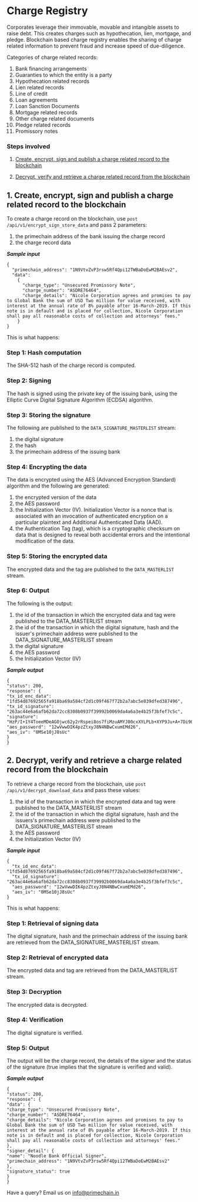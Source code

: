 # Charge Registry

Corporates leverage their immovable, movable and intangible assets to raise debt. This creates charges such as hypothecation, lien, mortgage, and pledge. Blockchain based charge registry enables the sharing of charge related information to prevent fraud and increase speed of due-diligence. 

Categories of charge related records:
1. Bank financing arrangements
2. Guaranties to which the entity is a party
3. Hypothecation related records
4. Lien related records
5. Line of credit
6. Loan agreements
7. Loan Sanction Documents
8. Mortgage related records
9. Other charge related documents
10. Pledge related records
11. Promissory notes

### Steps involved

1. [Create, encrypt, sign and publish a charge related record to the blockchain](#1-create-encrypt-sign-and-publish-a-charge-related-record-to-the-blockchain)

2. [Decrypt, verify and retrieve a charge related record from the blockchain](#2-decrypt-verify-and-retrieve-a-charge-related-record-from-the-blockchain)


## 1. Create, encrypt, sign and publish a charge related record to the blockchain
To create a charge record on the blockchain, use `post /api/v1/encrypt_sign_store_data` and pass 2 parameters: 
1. the primechain address of the bank issuing the charge record
2. the charge record data 

***Sample input***
```
{
  "primechain_address": "1N9VtvZvP3rsw5Rf4Qpi12TWBaDoEwM2BAEsv2",
  "data": 
    {
      "charge_type": "Unsecured Promissory Note",
      "charge_number": "ASDRE76464",
      "charge_details": "Nicole Corporation agrees and promises to pay to Global Bank the sum of USD Two million for value received, with interest at the annual rate of 8% payable after 16-March-2019. If this note is in default and is placed for collection, Nicole Corporation shall pay all reasonable costs of collection and attorneys' fees."    
    }
}
```
This is what happens:   

### Step 1: Hash computation
The SHA-512 hash of the charge record is computed.

### Step 2: Signing
The hash is signed using the private key of the issuing bank, using the Elliptic Curve Digital Signature Algorithm (ECDSA) algorithm.

### Step 3: Storing the signature
The following are published to the `DATA_SIGNATURE_MASTERLIST` stream:
1. the digital signature
2. the hash
3. the primechain address of the issuing bank 

### Step 4: Encrypting the data
The data is encrypted using the AES (Advanced Encryption Standard) algorithm and the following are generated: 
1. the encrypted version of the data
2. the AES password
3. the Initialization Vector (IV). Initialization Vector is a nonce that is associated with an invocation of authenticated encryption on a particular plaintext and Additional Authenticated Data (AAD).   
4. the Authentication Tag (tag), which is a cryptographic checksum on data that is designed to reveal both accidental errors and the intentional modification of the data.

### Step 5: Storing the encrypted data
The encrypted data and the tag are published to the `DATA_MASTERLIST` stream.

### Step 6: Output 
The following is the output:
1. the id of the transaction in which the encrypted data and tag were published to the DATA_MASTERLIST stream
2. the id of the transaction in which the digital signature, hash and the issuer's primechain address were published to the DATA_SIGNATURE_MASTERLIST stream
3. the digital signature
3. the AES password
4. the Initialization Vector (IV)

***Sample output***
```
{
"status": 200,
"response": {
"tx_id_enc_data": "1fd54d87692565fa918ba69a584cf2d1c09f467f72b2a7abc5e039dfed387496",
"tx_id_signature": "263ac44e6a6afb62da72cc8308b0937f39992b0069da4a6a3e4b25f3bfef7c5c",
"signature": "HzP/I+1Y4ToeeMDeAGOjwc62y2rRspei8os7fiMzuAMYJ00cxXYLPLb+XYP9Ju+A+7Di9QLZKN/na/2qUAGZvgo=",
"aes_password": "12wVwwDIK4pzZtxyJ8N4NBwCxumEMd26",
"aes_iv": "0MSe10jJ8sUc"
}
}
```

## 2. Decrypt, verify and retrieve a charge related record from the blockchain
To retrieve a charge record from the blockchain, use `post /api/v1/decrypt_download_data` and pass these values:
1. the id of the transaction in which the encrypted data and tag were published to the DATA_MASTERLIST stream
2. the id of the transaction in which the digital signature, hash and the issuers's primechain address were published to the DATA_SIGNATURE_MASTERLIST stream
3. the AES password
4. the Initialization Vector (IV)

***Sample input***
```
{
  "tx_id_enc_data": "1fd54d87692565fa918ba69a584cf2d1c09f467f72b2a7abc5e039dfed387496",
  "tx_id_signature": "263ac44e6a6afb62da72cc8308b0937f39992b0069da4a6a3e4b25f3bfef7c5c",
  "aes_password": "12wVwwDIK4pzZtxyJ8N4NBwCxumEMd26",
  "aes_iv": "0MSe10jJ8sUc"
}
```
This is what happens:   

### Step 1: Retrieval of signing data 
The digital signature, hash and the primechain address of the issuing bank are retrieved from the DATA_SIGNATURE_MASTERLIST stream.

### Step 2: Retrieval of encrypted data 
The encrypted data and tag are retrieved from the DATA_MASTERLIST stream.

### Step 3: Decryption
The encrypted data is decrypted.

### Step 4: Verification
The digital signature is verified.

### Step 5: Output
The output will be the charge record, the details of the signer and the status of the signature (true implies that the signature is verified and valid).

***Sample output***
```
{
"status": 200,
"response": {
"data": {
"charge_type": "Unsecured Promissory Note",
"charge_number": "ASDRE76464",
"charge_details": "Nicole Corporation agrees and promises to pay to Global Bank the sum of USD Two million for value received, with interest at the annual rate of 8% payable after 16-March-2019. If this note is in default and is placed for collection, Nicole Corporation shall pay all reasonable costs of collection and attorneys' fees."
},
"signer_detail": {
"name": "Noodle Bank Official Signer",
"primechain_address": "1N9VtvZvP3rsw5Rf4Qpi12TWBaDoEwM2BAEsv2"
},
"signature_status": true
}
}
```

Have a query? Email us on info@primechain.in
